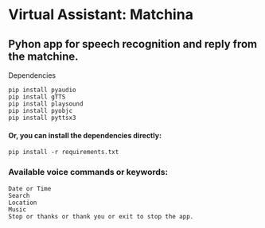 # Virtual Assistant: Matchina

## Pyhon app for speech recognition and reply from the matchine.

Dependencies
```pip install SpeechRecognition
pip install pyaudio
pip install gTTS
pip install playsound
pip install pyobjc
pip install pyttsx3
```


#### Or, you can install the dependencies directly: 
`pip install -r requirements.txt`

### Available voice commands or keywords: 


```Name
Date or Time
Search
Location
Music
Stop or thanks or thank you or exit to stop the app.
```
